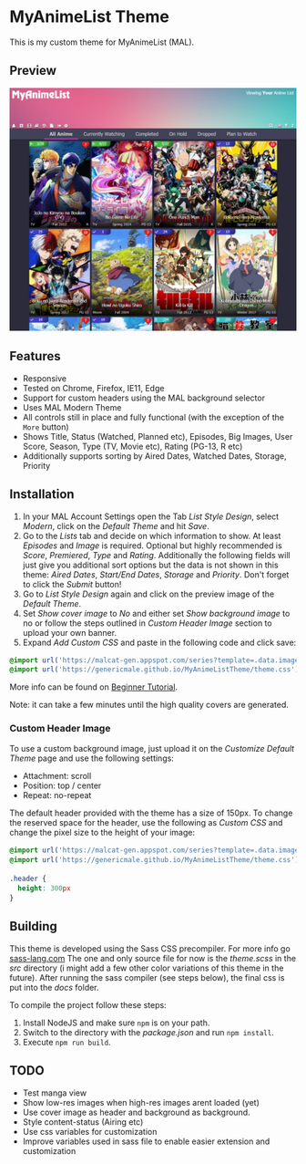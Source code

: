 # MyAnimeList Theme

This is my custom theme for MyAnimeList (MAL).

## Preview

![Screenshot](docs/assets/screenshot.png?raw=true)

## Features

* Responsive
* Tested on Chrome, Firefox, IE11, Edge
* Support for custom headers using the MAL background selector
* Uses MAL Modern Theme
* All controls still in place and fully functional (with the exception of the `More` button)
* Shows Title, Status (Watched, Planned etc), Episodes, Big Images, User Score, Season, Type (TV, Movie etc), Rating (PG-13, R etc)
* Additionally supports sorting by Aired Dates, Watched Dates, Storage, Priority

## Installation

1. In your MAL Account Settings open the Tab _List Style Design_, select _Modern_, click on the _Default Theme_ and hit _Save_.
2. Go to the _Lists_ tab and decide on which information to show. At least _Episodes_ and _Image_ is required. 
Optional but highly recommended is _Score_, _Premiered_, _Type_ and _Rating_.
Additionally the following fields will just give you additional sort options but the data is not shown in this theme:
_Aired Dates_, _Start/End Dates_, _Storage_ and _Priority_. Don't forget to click the _Submit_ button!
3. Go to _List Style Design_ again and click on the preview image of the _Default Theme_.
4. Set _Show cover image_ to _No_ and either set _Show background image_ to no or follow the steps outlined in *Custom Header Image* section to upload your own banner.
5. Expand _Add Custom CSS_ and paste in the following code and click save:
```css
@import url('https://malcat-gen.appspot.com/series?template=.data.image a[href^="/$list/$id/"]:after{background-image:url($series_image)}');
@import url('https://genericmale.github.io/MyAnimeListTheme/theme.css');
```

More info can be found on [Beginner Tutorial](https://myanimelist.net/forum/?topicid=1499052).

Note: it can take a few minutes until the high quality covers are generated.

### Custom Header Image

To use a custom background image, just upload it on the _Customize Default Theme_ page and use the following settings:

* Attachment: scroll
* Position: top / center
* Repeat: no-repeat

The default header provided with the theme has a size of 150px. To change the reserved space for the header, 
use the following as _Custom CSS_ and change the pixel size to the height of your image:

```css
@import url('https://malcat-gen.appspot.com/series?template=.data.image a[href^="/$list/$id/"]:after{background-image:url($series_image)}');
@import url('https://genericmale.github.io/MyAnimeListTheme/theme.css');

.header {
  height: 300px
}
```

## Building

This theme is developed using the Sass CSS precompiler. For more info go [sass-lang.com](https://sass-lang.com/)
The one and only source file for now is the _theme.scss_ in the _src_ directory (i might add a few other color variations of this theme in the future).
After running the sass compiler (see steps below), the final css is put into the _docs_ folder.

To compile the project follow these steps:
1. Install NodeJS and make sure `npm` is on your path.
2. Switch to the directory with the _package.json_ and run `npm install`.
3. Execute `npm run build`.

## TODO

* Test manga view
* Show low-res images when high-res images arent loaded (yet)
* Use cover image as header and background as background.
* Style content-status (Airing etc)
* Use css variables for customization
* Improve variables used in sass file to enable easier extension and customization
